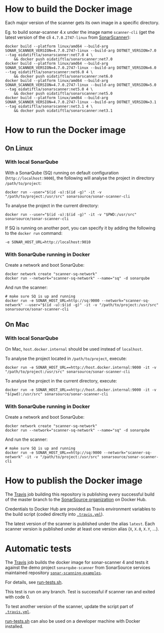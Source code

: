 # How to build the Docker image

Each major version of the scanner gets its own image in a specific directory.

Eg. to build sonar-scanner 4.x under the image name `scanner-cli` (get the latest version of the cli `4.7.0.2747-linux` from [SonarScanner](https://docs.sonarqube.org/latest/analysis/scan/sonarscanner/)):

```
docker build --platform linux/amd64 --build-arg SONAR_SCANNER_VERSION=4.7.0.2747-linux --build-arg DOTNET_VERSION=7.0 --tag oidatiftla/sonarscanner:net7.0 4 \
    && docker push oidatiftla/sonarscanner:net7.0
docker build --platform linux/amd64 --build-arg SONAR_SCANNER_VERSION=4.7.0.2747-linux --build-arg DOTNET_VERSION=6.0 --tag oidatiftla/sonarscanner:net6.0 4 \
    && docker push oidatiftla/sonarscanner:net6.0
docker build --platform linux/amd64 --build-arg SONAR_SCANNER_VERSION=4.7.0.2747-linux --build-arg DOTNET_VERSION=5.0 --tag oidatiftla/sonarscanner:net5.0 4 \
    && docker push oidatiftla/sonarscanner:net5.0
docker build --platform linux/amd64 --build-arg SONAR_SCANNER_VERSION=4.7.0.2747-linux --build-arg DOTNET_VERSION=3.1 --tag oidatiftla/sonarscanner:net3.1 4 \
    && docker push oidatiftla/sonarscanner:net3.1
```

# How to run the Docker image

## On Linux

### With local SonarQube

With a SonarQube (SQ) running on default configuration (`http://localhost:9000`), the following will analyse the project in directory `/path/to/project`:

```
docker run --user="$(id -u):$(id -g)" -it -v "/path/to/project:/usr/src" sonarsource/sonar-scanner-cli
```

To analyse the project in the current directory:

```
docker run --user="$(id -u):$(id -g)" -it -v "$PWD:/usr/src" sonarsource/sonar-scanner-cli
```

If SQ is running on another port, you can specify it by adding the following to the `docker run` command:

```
-e SONAR_HOST_URL=http://localhost:9010
```

### With SonarQube running in Docker

Create a network and boot SonarQube:

```
docker network create "scanner-sq-network"
docker run --network="scanner-sq-network" --name="sq" -d sonarqube
```

And run the scanner:

```
# make sure SQ is up and running
docker run -e SONAR_HOST_URL=http://sq:9000 --network="scanner-sq-network" --user="$(id -u):$(id -g)" -it -v "/path/to/project:/usr/src" sonarsource/sonar-scanner-cli
```

## On Mac

### With local SonarQube

On Mac, `host.docker.internal` should be used instead of `localhost`.

To analyse the project located in `/path/to/project`, execute:

```
docker run -e SONAR_HOST_URL==http://host.docker.internal:9000 -it -v "/path/to/project:/usr/src" sonarsource/sonar-scanner-cli
```

To analyse the project in the current directory, execute:

```
docker run -e SONAR_HOST_URL==http://host.docker.internal:9000 -it -v "$(pwd):/usr/src" sonarsource/sonar-scanner-cli
```

### With SonarQube running in Docker

Create a network and boot SonarQube:

```
docker network create "scanner-sq-network"
docker run --network="scanner-sq-network" --name="sq" -d sonarqube
```

And run the scanner:

```
# make sure SQ is up and running
docker run -e SONAR_HOST_URL==http://sq:9000 --network="scanner-sq-network" -it -v "/path/to/project:/usr/src" sonarsource/sonar-scanner-cli
```

# How to publish the Docker image

The [Travis](https://travis-ci.org/SonarSource/sonar-scanner-cli-docker) job building this repository is publishing every successful build of the master branch to the [SonarSource organization](https://hub.docker.com/r/sonarsource/sonar-scanner-cli) on Docker Hub.

Credentials to Docker Hub are provided as Travis environment variables to the build script (coded directly into [`.travis.yml`](.travis.yml)).

The latest version of the scanner is published under the alias `latest`. Each scanner version is published under at least one version alias (`X`, `X.0`, `X.Y`, ...).

# Automatic tests

The [Travis](https://travis-ci.org/SonarSource/sonar-scanner-cli-docker) job builds the docker image for sonar-scanner 4 and tests it against the demo project `sonarqube-scanner` from SonarSource services maintained repository [`sonar-scanning-examples`](https://github.com/SonarSource/sonar-scanning-examples).

For details, see [run-tests.sh](run-tests.sh).

This test is run on any branch. Test is successful if scanner ran and exited with code 0.

To test another version of the scanner, update the script part of [`.travis.yml`](.travis.yml).

[run-tests.sh](run-tests.sh) can also be used on a developer machine with Docker installed.
